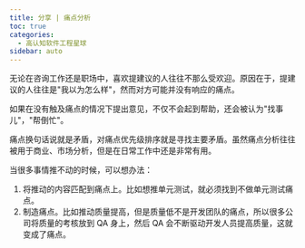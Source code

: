 ```yaml
---
title: 分享 | 痛点分析
toc: true
categories: 
  - 高认知软件工程星球
sidebar: auto
---
```


无论在咨询工作还是职场中，喜欢提建议的人往往不那么受欢迎。原因在于，提建议的人往往是"我以为怎么样"，然而对方可能并没有响应的痛点。

如果在没有触及痛点的情况下提出意见，不仅不会起到帮助，还会被认为"找事儿"，"帮倒忙"。

痛点换句话说就是矛盾，对痛点优先级排序就是寻找主要矛盾。虽然痛点分析往往被用于商业、市场分析，但是在日常工作中还是非常有用。

当很多事情推不动的时候，可以想办法：

1. 将推动的内容匹配到痛点上。比如想推单元测试，就必须找到不做单元测试痛点。
2. 制造痛点。比如推动质量提高，但是质量低不是开发团队的痛点，所以很多公司将质量的考核放到 QA 身上，然后 QA 会不断驱动开发人员提高质量，这就变成了痛点。




